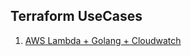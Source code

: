 ## Terraform UseCases

1. [AWS Lambda + Golang + Cloudwatch](https://github.com/vinay03/terraform-usecases/tree/master/aws-golang-lambda-cloudwatch)

